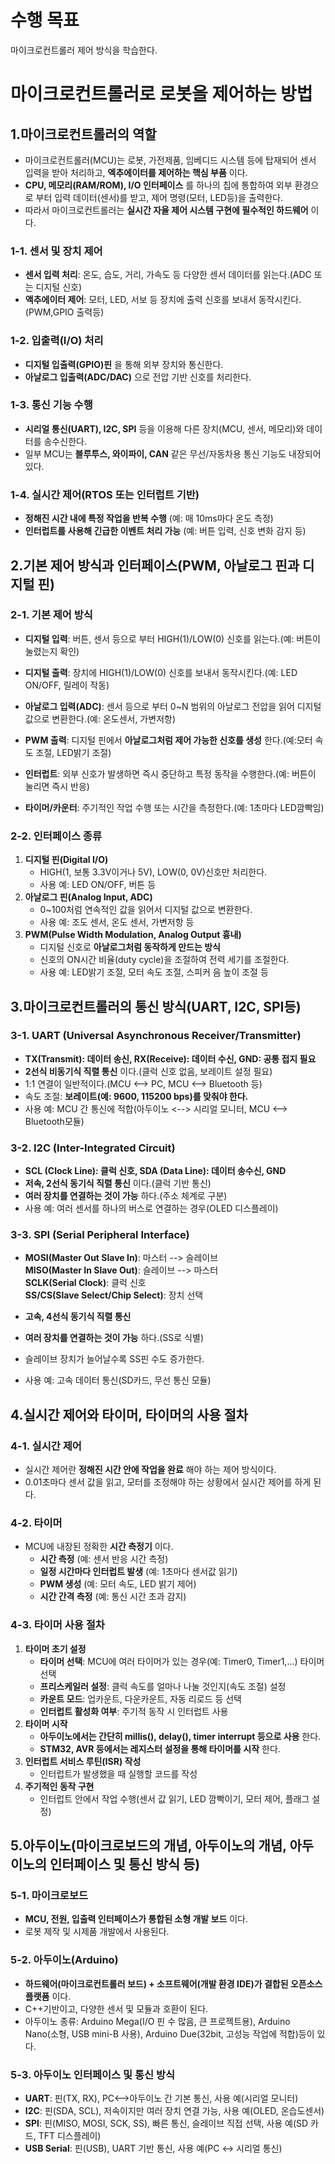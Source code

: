 # 수행 목표
마이크로컨트롤러 제어 방식을 학습한다.

# 마이크로컨트롤러로 로봇을 제어하는 방법
## 1.마이크로컨트롤러의 역할
 - 마이크로컨트롤러(MCU)는 로봇, 가전제품, 임베디드 시스템 등에 탑재되어 센서 입력을 받아 처리하고, **엑추에이터를 제어하는 핵심 부품** 이다.  
 - **CPU, 메모리(RAM/ROM), I/O 인터페이스** 를 하나의 칩에 통합하여 외부 환경으로 부터 입력 데이터(센서)를 받고, 제어 명령(모터, LED등)을 출력한다.  
 - 따라서 마이크로컨트롤러는 **실시간 자율 제어 시스템 구현에 필수적인 하드웨어** 이다. 
### 1-1. 센서 및 장치 제어
 - **센서 입력 처리**: 온도, 습도, 거리, 가속도 등 다양한 센서 데이터를 읽는다.(ADC 또는 디지털 신호)
 - **액추에이터 제어**: 모터, LED, 서보 등 장치에 출력 신호를 보내서 동작시킨다.(PWM,GPIO 출력등)
### 1-2. 입출력(I/O) 처리
 - **디지털 입출력(GPIO)핀** 을 통해 외부 장치와 통신한다.
 - **아날로그 입출력(ADC/DAC)** 으로 전압 기반 신호를 처리한다.
### 1-3. 통신 기능 수행
 - **시리얼 통신(UART), I2C, SPI** 등을 이용해 다른 장치(MCU, 센서, 메모리)와 데이터를 송수신한다.
 - 일부 MCU는 **블루투스, 와이파이, CAN** 같은 무선/자동차용 통신 기능도 내장되어 있다.
### 1-4. 실시간 제어(RTOS 또는 인터럽트 기반)
 - **정해진 시간 내에 특정 작업을 반복 수행** (예: 매 10ms마다 온도 측정)
 - **인터럽트를 사용해 긴급한 이벤트 처리 가능** (예: 버튼 입력, 신호 변화 감지 등) 


## 2.기본 제어 방식과 인터페이스(PWM, 아날로그 핀과 디지털 핀)
### 2-1. 기본 제어 방식
 - **디지털 입력**: 버튼, 센서 등으로 부터 HIGH(1)/LOW(0) 신호를 읽는다.(예: 버튼이 눌렸는지 확인)

 - **디지털 출력**: 장치에 HIGH(1)/LOW(0) 신호를 보내서 동작시킨다.(예: LED ON/OFF, 릴레이 작동)

 - **아날로그 입력(ADC)**: 센서 등으로 부터 0~N 범위의 아날로그 전압을 읽어 디지털 값으로 변환한다.(예: 온도센서, 가변저항)

 - **PWM 출력**: 디지털 핀에서 **아날로그처럼 제어 가능한 신호를 생성** 한다.(예:모터 속도 조절, LED밝기 조절)

 - **인터럽트**: 외부 신호가 발생하면 즉시 중단하고 특정 동작을 수행한다.(예: 버튼이 눌리면 즉시 반응)

 - **타이머/카운터**: 주기적인 작업 수행 또는 시간을 측정한다.(예: 1초마다 LED깜빡임)

### 2-2. 인터페이스 종류
1. **디지털 핀(Digital I/O)**
     - HIGH(1, 보통 3.3V이거나 5V), LOW(0, 0V)신호만 처리한다.  
     - 사용 예: LED ON/OFF, 버튼 등  
2. **아날로그 핀(Analog Input, ADC)**
     - 0~100처럼 연속적인 값을 읽어서 디지털 값으로 변환한다. 
     - 사용 예: 조도 센서, 온도 센서, 가변저항 등  
3. **PWM(Pulse Width Modulation, Analog Output 흉내)**
     - 디지털 신호로 **아날로그처럼 동작하게 만드는 방식** 
     - 신호의 ON시간 비율(duty cycle)을 조절하여 전력 세기를 조절한다.
     - 사용 예: LED밝기 조절, 모터 속도 조절, 스피커 음 높이 조절 등


## 3.마이크로컨트롤러의 통신 방식(UART, I2C, SPI등)
### 3-1. UART (Universal Asynchronous Receiver/Transmitter)
 - **TX(Transmit): 데이터 송신, RX(Receive): 데이터 수신, GND: 공통 접지 필요**
 - **2선식 비동기식 직렬 통신** 이다.(클럭 신호 없음, 보레이트 설정 필요)
 - 1:1 연결이 일반적이다.(MCU <--> PC, MCU <--> Bluetooth 등)
 - 속도 조절: **보레이트(예: 9600, 115200 bps)를 맞춰야 한다.**
 - 사용 예: MCU 간 통신에 적합(아두이노 <--> 시리얼 모니터, MCU <--> Bluetooth모듈)
### 3-2. I2C (Inter-Integrated Circuit)
 - **SCL (Clock Line): 클럭 신호, SDA (Data Line): 데이터 송수신, GND**
 - **저속, 2선식 동기식 직렬 통신** 이다.(클럭 기반 통신)
 - **여러 장치를 연결하는 것이 가능** 하다.(주소 체계로 구분)
 - 사용 예: 여러 센서를 하나의 버스로 연결하는 경우(OLED 디스플레이)
### 3-3. SPI (Serial Peripheral Interface)
 - **MOSI(Master Out Slave In)**: 마스터 --> 슬레이브  
 **MISO(Master In Slave Out)**: 슬레이브 --> 마스터  
 **SCLK(Serial Clock)**: 클럭 신호  
 **SS/CS(Slave Select/Chip Select)**: 장치 선택  

 - **고속, 4선식 동기식 직렬 통신**
 - **여러 장치를 연결하는 것이 가능** 하다.(SS로 식별)
 - 슬레이브 장치가 늘어날수록 SS핀 수도 증가한다.
 - 사용 예: 고속 데이터 통신(SD카드, 무선 통신 모듈)


## 4.실시간 제어와 타이머, 타이머의 사용 절차
### 4-1. 실시간 제어
 - 실시간 제어란 **정해진 시간 안에 작업을 완료** 해야 하는 제어 방식이다.  
 - 0.01초마다 센서 값을 읽고, 모터를 조정해야 하는 상황에서 실시간 제어를 하게 된다.  
### 4-2. 타이머
 - MCU에 내장된 정확한 **시간 측정기** 이다.  
     - **시간 측정** (예: 센서 반응 시간 측정)
     - **일정 시간마다 인터럽트 발생** (예: 1초마다 센서값 읽기)
     - **PWM 생성** (예: 모터 속도, LED 밝기 제어)
     - **시간 간격 측정** (예: 통신 시간 초과 감지)
### 4-3. 타이머 사용 절차
1. **타이머 초기 설정**
     - **타이머 선택**: MCU에 여러 타이머가 있는 경우(예: Timer0, Timer1,...) 타이머 선택
     - **프리스케일러 설정**: 클럭 속도를 얼마나 나눌 것인지(속도 조절) 설정
     - **카운트 모드**: 업카운트, 다운카운트, 자동 리로드 등 선택
     - **인터럽트 활성화 여부**: 주기적 동작 시 인터럽트 사용
2. **타이머 시작**
     - **아두이노에서는 간단히  millis(), delay(), timer interrupt 등으로 사용** 한다.
     - **STM32, AVR 등에서는 레지스터 설정을 통해 타이머를 시작** 한다.
3. **인터럽트 서비스 루틴(ISR) 작성**
     - 인터럽트가 발생했을 때 실행할 코드를 작성
4. **주기적인 동작 구현**
     - 인터럽트 안에서 작업 수행(센서 값 읽기, LED 깜빡이기, 모터 제어, 플래그 설정)


## 5.아두이노(마이크로보드의 개념, 아두이노의 개념, 아두이노의 인터페이스 및 통신 방식 등)
### 5-1. 마이크로보드
 - **MCU, 전원, 입출력 인터페이스가 통합된 소형 개발 보드** 이다.  
 - 로봇 제작 및 시제품 개발에서 사용된다.  
### 5-2. 아두이노(Arduino)
 - **하드웨어(마이크로컨트롤러 보드) + 소프트웨어(개발 환경 IDE)가 결합된 오픈소스 플랫폼** 이다. 
 - C++기반이고, 다양한 센서 및 모듈과 호환이 된다. 
 - 아두이노 종류: Arduino Mega(I/O 핀 수 많음, 큰 프로젝트용), Arduino Nano(소형, USB mini-B 사용), Arduino Due(32bit, 고성능 작업에 적합)등이 있다.
### 5-3. 아두이노 인터페이스 및 통신 방식
 - **UART**: 핀(TX, RX), PC<-->아두이노 간 기본 통신, 사용 예(시리얼 모니터)
 - **I2C**: 핀(SDA, SCL), 저속이지만 여러 장치 연결 가능, 사용 예(OLED, 온습도센서)
 - **SPI**: 핀(MISO, MOSI, SCK, SS), 빠른 통신, 슬레이브 직접 선택, 사용 예(SD 카드, TFT 디스플레이)
 - **USB Serial**: 핀(USB), UART 기반 통신, 사용 예(PC ↔ 시리얼 통신)


